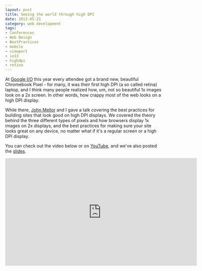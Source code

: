 ```yaml
---
layout: post
title: Seeing the world through high DPI
date: 2013-05-21
category: web development
tags:
- Conferences
- Web Design
- BestPractices
- mobile
- viewport
- io13
- highdpi
- retina
---
```

At [Google I/O](https://developers.google.com/events/io/2013/) this year every attendee got a brand new, beautiful Chromebook Pixel - for many, it was their first high DPI (a so called retina) laptop, and I think many people realized how, um, not so beautiful 1x images look on a 2x screen.  In other words, how crappy most of the web looks on a high DPI display.

While there, [John Mellor](https://plus.google.com/115120259572077332394/posts) and I gave a talk covering the best practices for building sites that look good on high DPI displays.  We covered the theory behind the three different types of pixels and how browsers display 1x images on 2x displays, and the best practices for making sure your site looks great on any device, no matter what if it's a regular screen or a high DPI display.

You can check out the video below or on [YouTube](http://youtu.be/alG-UwRWV_U), and we've also posted the [slides](http://goo.gl/j5Z5W).

<iframe width="616" height="347" src="http://www.youtube.com/embed/alG-UwRWV_U" frameborder="0" allowfullscreen></iframe>
